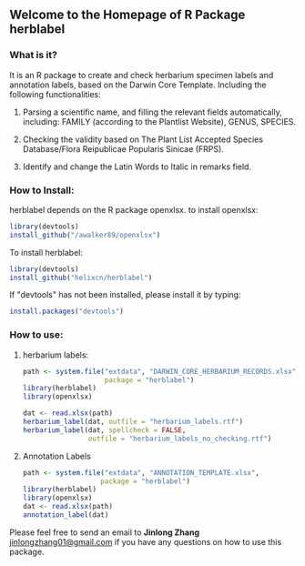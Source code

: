 ## Welcome to the Homepage of R Package herblabel

### What is it?

It is an R package to create and check herbarium specimen labels and annotation labels, based on the Darwin Core Template. Including the following functionalities: 

1. Parsing a scientific name, and filling the relevant fields automatically, including: FAMILY (according to the Plantlist Website), GENUS, SPECIES. 

2. Checking the validity based on The Plant List Accepted Species Database/Flora Reipublicae Popularis Sinicae (FRPS). 

3. Identify and change the Latin Words to Italic in remarks field. 

### How to Install: 
herblabel depends on the R package openxlsx. 
to install openxlsx: 

```R
library(devtools)
install_github("/awalker89/openxlsx")
```

To install herblabel: 
```R
library(devtools)
install_github("helixcn/herblabel")
```

If "devtools" has not been installed, please install it by typing: 

```R
install.packages("devtools")
```

### How to use: 
1. herbarium labels:
    ```R
    path <- system.file("extdata", "DARWIN_CORE_HERBARIUM_RECORDS.xlsx", 
                        package = "herblabel")
    library(herblabel)
    library(openxlsx)

    dat <- read.xlsx(path)
    herbarium_label(dat, outfile = "herbarium_labels.rtf")
    herbarium_label(dat, spellcheck = FALSE, 
                    outfile = "herbarium_labels_no_checking.rtf")
    ```
2. Annotation Labels

    ```R
    path <- system.file("extdata", "ANNOTATION_TEMPLATE.xlsx", 
                       package = "herblabel")
    library(herblabel)
    library(openxlsx)
    dat <- read.xlsx(path)
    annotation_label(dat)
    ```
    
Please feel free to send an email to **Jinlong Zhang** <jinlongzhang01@gmail.com> if you have any questions on how to use this package.

